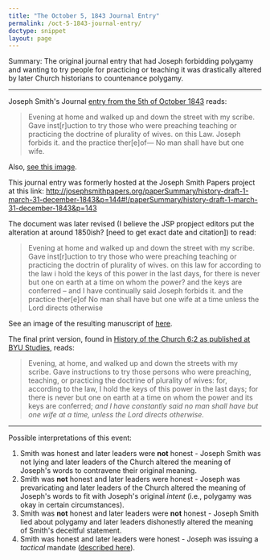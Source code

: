 ```yaml
---
title: "The October 5, 1843 Journal Entry"
permalink: /oct-5-1843-journal-entry/
doctype: snippet
layout: page
---
```


Summary: The original journal entry that had Joseph forbidding polygamy and wanting to try people for practicing or teaching it was drastically altered by later Church historians to countenance polygamy.

---

Joseph Smith's Journal [entry from the 5th of October 1843](https://github.com/faenrandir/a_careful_examination/raw/d6ee663e933a8cb01b79ddc33fe1232ac3ef12e5/documents/polygamy/oct5-1843/manuscript-history-of-the-church-rough-draft-oct-5-1843-2-720px.jpg) reads:

> Evening at home and walked up and down the street with my scribe.  Gave inst[r]uction to try those who were preaching teaching or practicing the doctrine of plurality of wives. on this Law. Joseph forbids it. and the practice ther[e]of— No man shall have but one wife.

Also, [see this image](https://github.com/faenrandir/a_careful_examination/raw/d6ee663e933a8cb01b79ddc33fe1232ac3ef12e5/documents/polygamy/oct5-1843/original-journal-entry-anonymous.jpg).

This journal entry was formerly hosted at the Joseph Smith Papers project at this link: http://josephsmithpapers.org/paperSummary/history-draft-1-march-31-december-1843&p=144#!/paperSummary/history-draft-1-march-31-december-1843&p=143

The document was later revised (I believe the JSP propject editors put the alteration at around 1850ish? [need to get exact date and citation]) to read:

> Evening at home and walked up and down the street with my scribe. Gave inst[r]uction to try those who were preaching teaching or practicing the doctrin of plurality of wives. on this law for according to the law i hold the keys of this power in the last days, for there is never but one on earth at a time on whom the power? and the keys are conferred – and I have continually said Joseph forbids it. and the practice ther[e]of No man shall have but one wife at a time unless the Lord directs otherwise

See an image of the resulting manuscript of [here](https://github.com/faenrandir/a_careful_examination/raw/d6ee663e933a8cb01b79ddc33fe1232ac3ef12e5/documents/polygamy/oct5-1843/manuscript-history-of-the-church-october-5-1843-d1-720px.jpg).

The final print version, found in [History of the Church 6:2 as published at BYU Studies](https://byustudies.byu.edu/content/volume-6-chapter-2), reads:

> Evening, at home, and walked up and down the streets with my scribe. Gave instructions to try those persons who were preaching, teaching, or practicing the doctrine of plurality of wives: for, according to the law, I hold the keys of this power in the last days; for there is never but one on earth at a time on whom the power and its keys are conferred; _and I have constantly said no man shall have but one wife at a time, unless the Lord directs otherwise._

---

Possible interpretations of this event:

1. Smith was honest and later leaders were **not** honest - Joseph Smith was not lying and later leaders of the Church altered the meaning of Joseph's words to contravene their original meaning.
2. Smith was **not** honest and later leaders were honest - Joseph was prevaricating and later leaders of the Church altered the meaning of Joseph's words to fit with Joseph's original *intent* (i.e., polygamy was okay in certain circumstances).
3. Smith was **not** honest and later leaders were **not** honest - Joseph Smith lied about polygamy and later leaders dishonestly altered the meaning of Smith's deceitful statement.
4. Smith was honest and later leaders were honest - Joseph was issuing a *tactical* mandate ([described here](http://www.millennialstar.org/commentary-on-joseph-smiths-monogamy/)).
